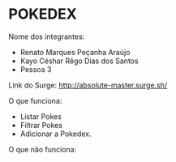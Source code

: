 # POKEDEX

Nome dos integrantes: 
- Renato Marques Peçanha Araújo
- Kayo Céshar Rêgo Dias dos Santos
- Pessoa 3

Link do Surge: http://absolute-master.surge.sh/

O que funciona:
- Listar Pokes
- Filtrar Pokes
- Adicionar a Pokedex.

O que não funciona: 


